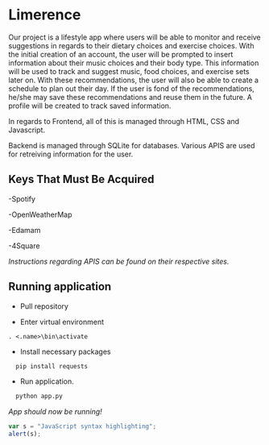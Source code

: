 # Limerence

Our project is a lifestyle app where users will be able to monitor and receive suggestions in regards to their dietary choices and exercise choices. With the initial creation of an account, the user will be prompted to insert information about their music choices and their body type. This information will be used to track and suggest music, food choices, and exercise sets later on. With these recommendations, the user will also be able to create a schedule to plan out their day. If the user is fond of the recommendations, he/she may save these recommendations and reuse them in the future. A profile will be created to track saved information.

In regards to Frontend, all of this is managed through HTML, CSS and Javascript.

Backend is managed through SQLite for databases. Various APIS are used for retreiving information for the user. 

## Keys That Must Be Acquired

-Spotify

-OpenWeatherMap

-Edamam

-4Square

*Instructions regarding APIS can be found on their respective sites.*

## Running application
- Pull repository

- Enter virtual environment

```
. <.name>\bin\activate
```

- Install necessary packages

```python
  pip install requests
```

- Run application.
 
```python
  python app.py
```

*App should now be running!*

```javascript
var s = "JavaScript syntax highlighting";
alert(s);
```
